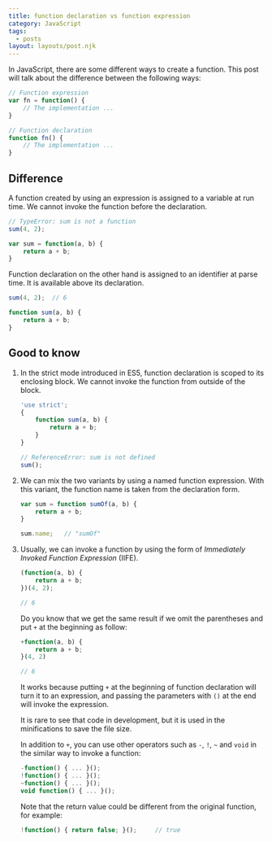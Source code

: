 ```yaml
---
title: function declaration vs function expression
category: JavaScript
tags:
  - posts
layout: layouts/post.njk
---
```


In JavaScript, there are some different ways to create a function. This post will talk about the difference between the following ways:

```js
// Function expression
var fn = function() {
    // The implementation ...
}

// Function declaration
function fn() {
    // The implementation ...
}
```

## Difference

A function created by using an expression is assigned to a variable at run time. We cannot invoke the function before the declaration.

```js
// TypeError: sum is not a function
sum(4, 2); 

var sum = function(a, b) {
    return a + b;
}
```

Function declaration on the other hand is assigned to an identifier at parse time. It is available above its declaration. 

```js
sum(4, 2);  // 6 

function sum(a, b) {
    return a + b;
}
```

## Good to know

1. In the strict mode introduced in ES5, function declaration is scoped to its enclosing block. We cannot invoke the function from outside of the block.

    ```js
    'use strict';    
    {
        function sum(a, b) {
            return a + b;
        }
    }

    // ReferenceError: sum is not defined
    sum();
    ```

2. We can mix the two variants by using a named function expression. With this variant, the function name is taken from the declaration form.

    ```js
    var sum = function sumOf(a, b) {
        return a + b;
    }

    sum.name;   // "sumOf"
    ```

3. Usually, we can invoke a function by using the form of _Immediately Invoked Function Expression_ (IIFE).

    ```js
    (function(a, b) {
        return a + b;
    })(4, 2);

    // 6
    ```

    Do you know that we get the same result if we omit the parentheses and put `+` at the beginning as follow:

    ```js
    +function(a, b) {
        return a + b;
    }(4, 2)

    // 6
    ```

    It works because putting `+` at the beginning of function declaration will turn it to an expression, and passing the parameters with `()` at the end will invoke the expression.
    
    It is rare to see that code in development, but it is used in the minifications to save the file size.

    In addition to `+`, you can use other operators such as `-`, `!`, `~` and `void` in the similar way to invoke a function:

    ```js
    -function() { ... }();
    !function() { ... }();
    ~function() { ... }();
    void function() { ... }();
    ```

    Note that the return value could be different from the original function, for example:

    ```js
    !function() { return false; }();     // true
    ```